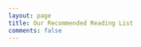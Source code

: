 ```yaml
---
layout: page
title: Our Recommended Reading List
comments: false
---
```

<div id="amzn-assoc-ad-ed3da9ef-9a23-4f50-ade3-02509e63df06"></div><script async src="//z-na.amazon-adsystem.com/widgets/onejs?MarketPlace=US&adInstanceId=ed3da9ef-9a23-4f50-ade3-02509e63df06"></script>
